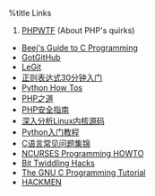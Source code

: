 %title Links
1. [PHPWTF](http://www.phpwtf.org/) (About PHP's quirks)
* [Beej's Guide to C Programming](http://xiaobin.net/wp-content/uploads/2009/bgc/)
* [GotGitHub](http://www.worldhello.net/gotgithub/)
* [LeGit](http://www.git-legit.org/)
* [正则表达式30分钟入门](http://deerchao.net/tutorials/regex/regex.htm)
* [Python How Tos](http://www.amk.ca/python/howto/)
* [PHP之道](http://wulijun.github.com/php-the-right-way/)
* [PHP安全指南](http://hhacker.com/files/200709/1/index.html)
* [深入分析Linux内核源码](http://oss.org.cn/kernel-book/)
* [Python入门教程](http://wiki.woodpecker.org.cn/moin/PyAbsolutelyZipManual)
* [C语言常见问题集锦](http://c-faq-chn.sourceforge.net/)
* [NCURSES Programming HOWTO](http://tldp.org/HOWTO/NCURSES-Programming-HOWTO/)
* [ Bit Twiddling Hacks ](http://graphics.stanford.edu/~seander/bithacks.html)
* [The GNU C Programming Tutorial](http://crasseux.com/books/ctutorial/)
* [HACKMEN](http://www.inwap.com/pdp10/hbaker/hakmem/hakmem.html)
